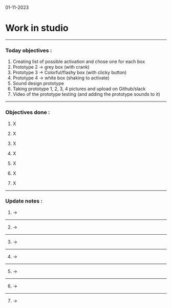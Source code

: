 01-11-2023
# Work in studio 

---

### Today objectives :
1. Creating list of possible activation and chose one for each box
2. Prototype 2 -> grey box (with crank)
3. Prototype 3 -> Colorful/flashy box (with clicky button)
4. Prototype 4 -> white box (shaking to activate)
5. Sound design prototype
6. Taking prototype 1, 2, 3, 4 pictures and upload on Github/slack
7. Video of the prototype testing (and adding the prototype sounds to it)

---

### Objectives done : 

1. X

2. X

3. X

4. X

5. X 

6. X

7. X

---

### Update notes : 

1. -> 

---

2. ->

---

3. ->

---

4. ->

---

5. ->

---

6. ->

---

7. ->
